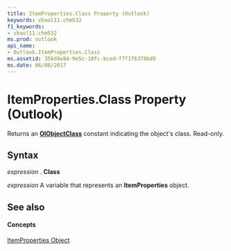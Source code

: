 ```yaml
---
title: ItemProperties.Class Property (Outlook)
keywords: vbaol11.chm532
f1_keywords:
- vbaol11.chm532
ms.prod: outlook
api_name:
- Outlook.ItemProperties.Class
ms.assetid: 356d4e84-9e5c-10fc-bced-f7f176378bd9
ms.date: 06/08/2017
---
```



# ItemProperties.Class Property (Outlook)

Returns an **[OlObjectClass](olobjectclass-enumeration-outlook.md)** constant indicating the object's class. Read-only.


## Syntax

 _expression_ . **Class**

 _expression_ A variable that represents an **ItemProperties** object.


## See also


#### Concepts


[ItemProperties Object](itemproperties-object-outlook.md)

